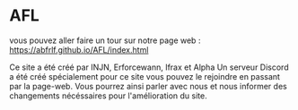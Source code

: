 # AFL

vous pouvez aller faire un tour sur notre page web : https://abfrlf.github.io/AFL/index.html  

Ce site a été créé par INJN, Erforcewann, Ifrax et Alpha  Un serveur Discord a été créé spécialement pour ce site vous pouvez le rejoindre en passant par la page-web. Vous pourrez ainsi parler avec nous et nous informer des changements nécéssaires pour l'amélioration du site.
